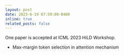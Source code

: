 ```yaml
---
layout: post
date: 2023-6-19 07:59:00-0400
inline: true
related_posts: false
---
```


One paper is accepted at ICML 2023 HiLD Workshop.
<ul>
    <li>Max-margin token selection in attention mechanism</li>
</ul>